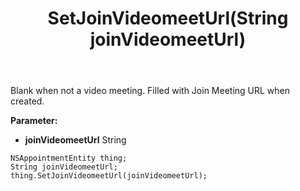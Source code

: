 ﻿---
uid: crmscript_ref_NSAppointmentEntity_SetJoinVideomeetUrl
title: SetJoinVideomeetUrl(String joinVideomeetUrl)
intellisense: NSAppointmentEntity.SetJoinVideomeetUrl
keywords: NSAppointmentEntity, GetJoinVideomeetUrl
so.topic: reference
---

Blank when not a video meeting. Filled with Join Meeting URL when created.

**Parameter:** 
 - **joinVideomeetUrl** String

```crmscript
NSAppointmentEntity thing;
String joinVideomeetUrl;
thing.SetJoinVideomeetUrl(joinVideomeetUrl);
```

